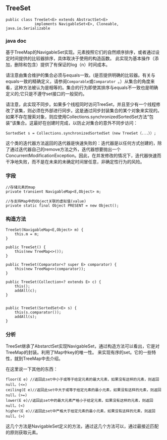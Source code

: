 ## TreeSet ##

    public class TreeSet<E> extends AbstractSet<E>
                 implements NavigableSet<E>, Cloneable, java.io.Serializable

### java doc ###

基于TreeMap的NavigableSet实现。元素按照它们的自然顺序排序，或者通过设定时间提供的比较器排序，具体取决于使用的构造函数。
此实现为基本操作（添加，删除和包含）提供了有保证的log（n）时间成本。

请注意由集合维护的集合必须与equals一致。(是否提供明确的比较器。有关与equals一致的精确定义，请参阅`Comparable`或`Comparator `。）从集合的角度来看，这种方法被认为是相等的。集合的行为即使其排序与equals不一致也是明确定义的;它只是不遵守set接口的一般契约。

请注意，此实现不同步。如果多个线程同时访问TreeSet，并且至少有一个线程修改了该集，则必须在外部进行同步。这是通过同步封装集合的某个对象来实现的。如果不存在搜索对象，则应使用Collections.synchronizedSortedSet方法“包装”该集合。这最好在创建时完成，以防止对集合的意外不同步访问：

    SortedSet s = Collections.synchronizedSortedSet（new TreeSet（...））;

这个类的迭代器方法返回的迭代器是快速失败的：迭代器是以任何方式创建的，除了通过迭代器自己的remove方法之外，迭代器想要抛出一个ConcurrentModificationException。因此，在并发修改的情况下，迭代器快速而干净地失败，而不是在未来的未确定时间冒任意，非确定性行为的风险。


### 字段 ###

    //存储元素的map
    private transient NavigableMap<E,Object> m;

    //与支持Map中的Object关联的虚拟值(value)
    private static final Object PRESENT = new Object();



### 构造方法 ###

    TreeSet(NavigableMap<E,Object> m) {
        this.m = m;
    }

    public TreeSet() {
        this(new TreeMap<>());
    }

    public TreeSet(Comparator<? super E> comparator) {
        this(new TreeMap<>(comparator));
    }

    public TreeSet(Collection<? extends E> c) {
        this();
        addAll(c);
    }


    public TreeSet(SortedSet<E> s) {
        this(s.comparator());
        addAll(s);
    }

### 分析 ###

TreeSet继承了AbstarctSet实现NavigableSet，通过构造方法可以看出，它是对TreeMap的封装。利用了Map中key的唯一性。
来实现有序的set。它的一些特性，就到TreeMap中去介绍。

在这里说一下其他的东西：

    floor​(E e) //返回此set中小于或等于给定元素的最大元素，如果没有这样的元素，则返回null。(<=)
    ceiling​(E e)//返回此set中大于或等于给定元素的最小元素，如果没有这样的元素，则返回null。(>=)
    lower​(E e)//返回此set中的最大元素严格小于给定元素，如果没有这样的元素，则返回null。(<)
    higher​(E e)//返回此set中严格大于给定元素的最小元素，如果没有这样的元素，则返回null。(>)

这几个方法是NavigableSet定义的方法，通过这几个方法可以，通过最接近匹配的原则获取元素。




